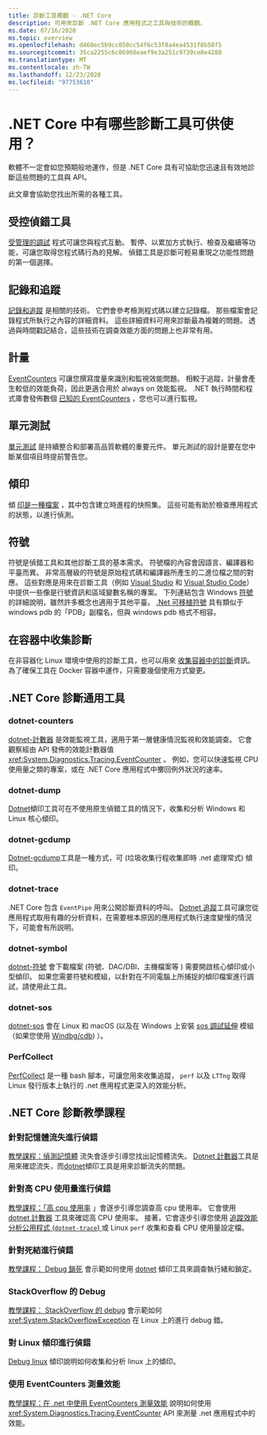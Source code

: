 ```yaml
---
title: 診斷工具概觀 - .NET Core
description: 可用來診斷 .NET Core 應用程式之工具與技術的概觀。
ms.date: 07/16/2020
ms.topic: overview
ms.openlocfilehash: d468ec5b9cc050cc54f6c53f8a4ea4531f8b58f5
ms.sourcegitcommit: 35ca2255c6c86968eaef9e3a251c9739ce8e4288
ms.translationtype: MT
ms.contentlocale: zh-TW
ms.lasthandoff: 12/23/2020
ms.locfileid: "97753610"
---
```

# <a name="what-diagnostic-tools-are-available-in-net-core"></a>.NET Core 中有哪些診斷工具可供使用？

軟體不一定會如您預期般地運作，但是 .NET Core 具有可協助您迅速且有效地診斷這些問題的工具與 API。

此文章會協助您找出所需的各種工具。

## <a name="managed-debuggers"></a>受控偵錯工具

[受管理的調試](managed-debuggers.md) 程式可讓您與程式互動。 暫停、以累加方式執行、檢查及繼續等功能，可讓您取得您程式碼行為的見解。 偵錯工具是診斷可輕易重現之功能性問題的第一個選擇。

## <a name="logging-and-tracing"></a>記錄和追蹤

[記錄和追蹤](logging-tracing.md) 是相關的技術。 它們會參考檢測程式碼以建立記錄檔。 那些檔案會記錄程式所執行之內容的詳細資料。 這些詳細資料可用來診斷最為複雜的問題。 透過與時間戳記結合，這些技術在調查效能方面的問題上也非常有用。

## <a name="metrics"></a>計量

[EventCounters](event-counters.md) 可讓您撰寫度量來識別和監視效能問題。 相較于追蹤，計量會產生較低的效能負荷，因此更適合用於 always on 效能監視。 .NET 執行時間和程式庫會發佈數個 [已知的 EventCounters](available-counters.md) ，您也可以進行監視。

## <a name="unit-testing"></a>單元測試

[單元測試](../testing/index.md) 是持續整合和部署高品質軟體的重要元件。 單元測試的設計是要在您中斷某個項目時提前警告您。

## <a name="dumps"></a>傾印

傾 [印是一種檔案](./dumps.md) ，其中包含建立時進程的快照集。 這些可能有助於檢查應用程式的狀態，以進行偵測。

## <a name="symbols"></a>符號

符號是偵錯工具和其他診斷工具的基本需求。 符號檔的內容會因語言、編譯器和平臺而異。 非常高層級的符號是原始程式碼和編譯器所產生的二進位檔之間的對應。 這些對應是用來在診斷工具（例如 [Visual Studio](/visualstudio/debugger/what-is-debugging) 和 [Visual Studio Code](https://code.visualstudio.com/Docs/editor/debugging)）中提供一些像是行號資訊和區域變數名稱的專案。  下列連結包含 Windows [符號](/windows/win32/dxtecharts/debugging-with-symbols) 的詳細說明，雖然許多概念也適用于其他平臺。 [.Net 可移植符號](https://github.com/dotnet/core/blob/master/Documentation/diagnostics/portable_pdb.md) 具有類似于 windows pdb 的「PDB」副檔名，但與 windows pdb 格式不相容。

## <a name="collect-diagnostics-in-containers"></a>在容器中收集診斷

在非容器化 Linux 環境中使用的診斷工具，也可以用來 [收集容器中的診斷](diagnostics-in-containers.md)資訊。 為了確保工具在 Docker 容器中運作，只需要幾個使用方式變更。

## <a name="net-core-diagnostic-global-tools"></a>.NET Core 診斷通用工具

### <a name="dotnet-counters"></a>dotnet-counters

[dotnet-計數器](dotnet-counters.md) 是效能監視工具，適用于第一層健康情況監視和效能調查。 它會觀察經由 API 發佈的效能計數器值 <xref:System.Diagnostics.Tracing.EventCounter> 。 例如，您可以快速監視 CPU 使用量之類的專案，或在 .NET Core 應用程式中擲回例外狀況的速率。

### <a name="dotnet-dump"></a>dotnet-dump

[Dotnet](dotnet-dump.md)傾印工具可在不使用原生偵錯工具的情況下，收集和分析 Windows 和 Linux 核心傾印。

### <a name="dotnet-gcdump"></a>dotnet-gcdump

[Dotnet-gcdump](dotnet-gcdump.md)工具是一種方式，可 (垃圾收集行程收集即時 .net 處理常式) 傾印。

### <a name="dotnet-trace"></a>dotnet-trace

.NET Core 包含 `EventPipe` 用來公開診斷資料的呼叫。 [Dotnet 追蹤](dotnet-trace.md)工具可讓您從應用程式取用有趣的分析資料，在需要根本原因的應用程式執行速度變慢的情況下，可能會有所説明。

### <a name="dotnet-symbol"></a>dotnet-symbol

[dotnet-符號](dotnet-symbol.md) 會下載檔案 (符號、DAC/DBI、主機檔案等 ) 需要開啟核心傾印或小型傾印。 如果您需要符號和模組，以針對在不同電腦上所捕捉的傾印檔案進行調試，請使用此工具。

### <a name="dotnet-sos"></a>dotnet-sos

[dotnet-sos](dotnet-sos.md) 會在 Linux 和 macOS (以及在 Windows 上安裝 [sos 調試延伸](sos-debugging-extension.md) 模組（如果您使用 [Windbg/cdb](https://docs.microsoft.com/windows-hardware/drivers/debugger/debugger-download-tools)) ）。

### <a name="perfcollect"></a>PerfCollect

[PerfCollect](trace-perfcollect-lttng.md) 是一種 bash 腳本，可讓您用來收集追蹤， `perf` 以及 `LTTng` 取得 Linux 發行版本上執行的 .net 應用程式更深入的效能分析。

## <a name="net-core-diagnostics-tutorials"></a>.NET Core 診斷教學課程

### <a name="debug-a-memory-leak"></a>針對記憶體流失進行偵錯

[教學課程：偵測記憶體](debug-memory-leak.md) 流失會逐步引導您找出記憶體流失。 [Dotnet 計數器](dotnet-counters.md)工具是用來確認流失，而[dotnet](dotnet-dump.md)傾印工具是用來診斷流失的問題。

### <a name="debug-high-cpu-usage"></a>針對高 CPU 使用量進行偵錯

[教學課程：「高 cpu 使用率](debug-highcpu.md) 」會逐步引導您調查高 cpu 使用率。 它會使用 [dotnet 計數器](dotnet-counters.md) 工具來確認高 CPU 使用率。 接著，它會逐步引導您使用 [追蹤效能分析公用程式 (`dotnet-trace`) ](dotnet-trace.md) 或 Linux `perf` 收集和查看 CPU 使用量設定檔。

### <a name="debug-deadlock"></a>針對死結進行偵錯

[教學課程： Debug 鎖死](debug-deadlock.md) 會示範如何使用 [dotnet](dotnet-dump.md) 傾印工具來調查執行緒和鎖定。

### <a name="debug-a-stackoverflow"></a>StackOverflow 的 Debug

[教學課程： StackOverflow 的 debug](debug-stackoverflow.md) 會示範如何 <xref:System.StackOverflowException> 在 Linux 上的進行 debug 錯。

### <a name="debug-linux-dumps"></a>對 Linux 傾印進行偵錯

[Debug linux](debug-linux-dumps.md) 傾印說明如何收集和分析 linux 上的傾印。

### <a name="measure-performance-using-eventcounters"></a>使用 EventCounters 測量效能

[教學課程：在 .net 中使用 EventCounters 測量效能](event-counter-perf.md) 說明如何使用 <xref:System.Diagnostics.Tracing.EventCounter> API 來測量 .net 應用程式中的效能。
